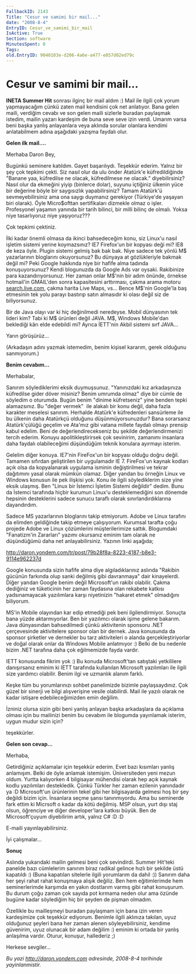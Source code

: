 ```yaml
---
FallbackID: 2143
Title: "Cesur ve samimi bir mail..."
date: "2008-8-4"
EntryID: Cesur_ve_samimi_bir_mail
IsActive: True
Section: software
MinutesSpent: 0
Tags: 
old.EntryID: 9040103e-d206-4a6e-a477-e857d02ed79c
---
```

# Cesur ve samimi bir mail...
**INETA Summer Hit** sonrası ilginç bir mail aldım :) Mail ile ilgili
çok yorum yapmayacağım çünkü zaten mail kendisini çok net anlatıyor.
Bana gelen maili, verdiğim cevabı ve son gelen maili sizlerle buradan
paylaşmak istedim, mailin yazarı kardeşim de buna seve seve izin verdi.
Umarım varsa beni başka yanlış anlayanlara veya aklında sorular olanlara
kendimi anlatabilmem adına aşağıdaki yazışma faydalı olur.

**Gelen ilk mail....**

Merhaba Daron Bey,

Bugünkü seminere katıldım. Gayet başarılıydı. Teşekkür ederim. Yalnız
bir şey çok tepkimi çekti. Siz nasıl olur da ulu önder Atatürk'e
küfredildiğinde "Banane yaa, küfredilse ne olacak, küfredilmese ne
olacak." diyebilirsiniz? Nasıl olur da ekmeğini yiyip (binlerce dolar),
suyunu içtiğiniz ülkenin yüce bir değerine böyle bir saygısızlık
yapabilirsiniz? Tamam Atatürk'ü sevmeyebilirsiniz ama ona saygı duymanız
gerekiyor (Türkiye'de yaşayan biri olarak). Öyle Micro\$ofttan
sertifikaları dizmekle olmaz o işler. Profesyonel yaşamın yanında bir
tarih bilinci, bir milli bilinç de olmalı. Yoksa niye tasarlıyoruz niye
yaşıyoruz???

Çok tepkimi çektiniz.

İlki kadar önemli olmasa da ikinci bahsedeceğim konu, siz Linux'u nasıl
işletim sistemi yerine koymazsınız? IE7 Firefox'un bir kopyası deği mi?
IE8 de keza öyle. Plugin sistemi gelmiş bak bak bak. Niye sadece tek
yönlü M\$ yazarlarının bloglarını okuyorsunuz? Bu dünyaya at
gözlükleriyle bakmak değil mi? Peki Google hakkında niye bir hafife alma
tadında konuşuyorsunuz? Kendi blogunuzda da Google Ads var oysaki.
Rakibinize para kazandırıyorsunuz. Her zaman onlar M\$'nin bir adım
önünde, örnekse hotmail'in GMAIL'den sonra kapasitesini arttırması,
çakma arama motoru [search.live.com](http://search.live.com), çakma
harita Live Maps, vs... Bence M\$'nin Google'la baş etmesinin tek yolu
parayı bastırıp satın almasıdır ki olası değil siz de biliyorsunuz.

Bir de Java olayı var ki hiç değinilmedi neredeyse. Mobil dünyasının tek
lideri kim? Tabi ki M\$ ürünleri değil JAVA. M\$, Windows Mobile'dan
beklediği kârı elde edebildi mi? Ayrıca İETT'nin Akbil sistemi sırf
JAVA...

Yarın görüşürüz...

(Arkadaşın adını yazmak istemedim, benim kişisel kararım, gerek olduğunu
sanmıyorum.)

**Benim cevabım...**

Merhabalar,  

Sanırım söylediklerimi eksik duymuşsunuz. "Yanınızdaki kız arkadaşınıza
küfredilse gider döver misiniz? Benim umrumda olmaz" diye bir cümle de
söyledim o oturumda. Bugün benim "dinime küfretseniz" yine benden tepki
alamazsınız. Bu "değer vermek"  ile alakalı bir konu değil, daha fazla
karakter meselesi sanırım. Herhalde Atatürk'e küfredenleri sansürleme
ile bu ülkenin daha Atatürkçü olduğunu düşünmüyorsunuzdur? Bana
sorarsanız Atatürk'çülüğü geçelim ve Ata'mız gibi vatana millete faydalı
olmayı prensip kabul edelim. Beni de değerlendirecekseniz bu şekilde
değerlendirmenizi tercih ederim. Konuyu apolitikleştirirsek çok
sevinirim, zamanımı insanlara daha faydalı olabileceğimi düşündüğüm
teknik konulara ayırmayı isterim.  

Gelelim diğer konuya. IE7'nin FireFox'un bir kopyası olduğu doğru değil.
Tamamen sıfırdan geliştirilen bir uygulamadır IE 7. FireFox'un kaynak
kodları açık olsa da kopyalanarak uygulama isminin değiştirilmesi ve
tekrar dağıtımını yasal olarak mümkün olamaz. Diğer yandan bu örneğin
Linux ve Windows konusun ile pek ilişkisi yok. Konu ile ilgili
söylediklerim size yine eksik ulaşmış. Ben "Linux bir İstemci İşletim
Sistemi değildir" dedim. Bunu da İstemci tarafında hiçbir kurumun
Linux'u desteklemediğini son dönemde hepsinin desteklerini sadece sunucu
taraflı olarak sınırlandırdıklarına dayandırdım.  

Sadece MS yazarlarının bloglarını takip etmiyorum. Adobe ve Linux
tarafını da elimden geldiğinde takip etmeye çalışıyorum. Kurumsal
tarafta çoğu projede Adobe ve Linux çözümlerini müşterilerimize sattık.
Blogumdaki "Fanatizm'in Zararları" yazımı okursanız eminim tam olarak ne
düşündüğümü daha net anlayabilirsiniz. Yazının linki aşağıda;  

<http://daron.yondem.com/tr/post/79b28f8a-8223-4187-b8e3-9114e962237d>  

Google konusunda sizin hafife alma diye algıladıklarınız aslında
"Rakibin gücünün farkında olup sanki değilmiş gibi davranmaya" dair
kinayelerdi. Diğer yandan Google benim değil Microsoft'un rakibi
olabilir. Çakma dediğiniz ve tüketicinin her zaman faydasına olan
rekabete katkısı yadsınamayacak yazılımlara karşı niyetinizin "hakaret
etmek" olmadığını biliyorum.  

MS'in Mobile olayından kar edip etmediği pek beni ilgilendirmiyor.
Sonuçta bana yüzde aktarmıyorlar. Ben bir yazılımcı olarak işime gelene
bakarım. Java dünyasından bahsedilmedi çünkü aktivitenin sponsoru .NET
çerçevesinde aktivitelere sponsor olan bir dernek. Java konusunda da
sponsor şirketler ve dernekler bu tarz aktiviteleri o alanda
gerçekleştiriyorlar ve doğal olarak onlar da Windows Mobile anlatmıyor
:) Belki de bu nedenle bizim .NET tarafına daha çok eğilmemizde fayda
vardır.  

IETT konusunda fikrim yok :) Bu konuda Microsoft'tan satıştaki
yetkililere danışırsanız eminim ki IETT tarafında kullanılan Microsoft
yazılımları ile ilgili size yardımcı olabilir. Benim ilgi ve uzmanlık
alanım farklı.  

Keşke tüm bu yorumlarınızı sohbet panelimizde bizimle paylaşsaydınız.
Çok güzel bir sinerji ve bilgi alışverişine vesile olabilirdi. Mail ile
yazılı olarak ne kadar istişare edebileceğimizden emin değilim.  

İzniniz olursa sizin gibi beni yanlış anlayan başka arkadaşlara da
açıklama olması için bu mailinizi benim bu cevabım ile blogumda
yayınlamak isterim, uygun mudur sizin için?  

teşekkürler.

**Gelen son cevap...**

Merhaba,

Getirdiğiniz açıklamalar için teşekkür ederim. Evet bazı kısımları
yanlış anlamışım. Belki de öyle anlamak istemişim. Üniversiteden yeni
mezun oldum. Yurtta kalıyorken 4 bilgisayar mühendisi olarak hep açık
kaynak kodlu yazılımları destekledik. Çünkü Türkler her zaman ezilenin
yanındadır ya :D Microsoft'un ürünlerinin tekel gibi her bilgisayarda
gelmesi hoş bir şey değildi bizim için. İnsanlara seçme şansı
tanınmıyordu. Ama bu seminerde fark ettim ki Micrsoft o kadar da kötü
değilmiş. MSP olsun, yurt dışı staj olsun, öğrenciye ve diğer
developer'lara katkısı büyük. Ben de Microsoft'çuyum diyebilirim artık,
yalnız C\# :D :D

E-maili yayınlayabilirsiniz.

İyi çalışmalar...

**Sonuç**

Aslında yukarıdaki mailin gelmesi beni çok sevindirdi. Summer Hit'teki
panelde bazı cümlelerim sanırım biraz radikal gelince hızlı bir şekilde
üstü kapatıldı :) (Buna kapatılan sitelerle ilgili yorumlarım da dahil
:)) Sanırım daha her şeyi rahat rahat konuşmaya alışık değiliz. Ben hem
eğitimlerimde hem seminerlerimde karşımda en yakın dostlarım varmış gibi
rahat konuşurum. Bu durum çoğu zaman çok sayıda pot kırmama neden olur
ama özünde bugüne kadar söylediğim hiç bir şeyden de pişman olmadım.

Özellikle bu mailleşmeyi buradan paylaşmam için bana izin veren
kardeşimize çok teşekkür ediyorum. Benimle ilgili aklınıza takılan, uyuz
olduğunuz şeyleri bana her zaman alenen söyleyebilirsiniz, kendime
güvenirim, uyuz olunacak bir adam değilim :) eminim ki ortada bir yanlış
anlaşılma vardır. Oturur, konuşur, hallederiz ;)

Herkese sevgiler...



*Bu yazi http://daron.yondem.com adresinde, 2008-8-4 tarihinde yayinlanmistir.*
